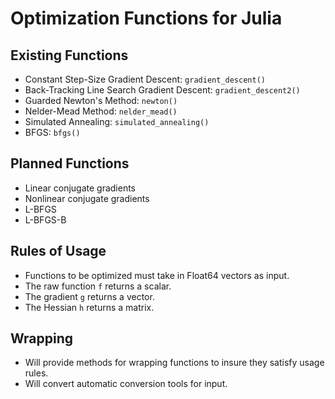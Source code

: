 # Optimization Functions for Julia

## Existing Functions
* Constant Step-Size Gradient Descent: `gradient_descent()`
* Back-Tracking Line Search Gradient Descent: `gradient_descent2()`
* Guarded Newton's Method: `newton()`
* Nelder-Mead Method: `nelder_mead()`
* Simulated Annealing: `simulated_annealing()`
* BFGS: `bfgs()`

## Planned Functions
* Linear conjugate gradients
* Nonlinear conjugate gradients
* L-BFGS
* L-BFGS-B

## Rules of Usage
* Functions to be optimized must take in Float64 vectors as input.
* The raw function `f` returns a scalar.
* The gradient `g` returns a vector.
* The Hessian `h` returns a matrix.

## Wrapping
* Will provide methods for wrapping functions to insure they satisfy usage rules.
* Will convert automatic conversion tools for input.
